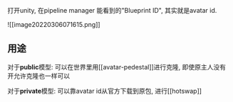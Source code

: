 打开unity, 在pipeline manager 能看到的"Blueprint ID", 其实就是avatar id.


![[image20220306071615.png]]


## 用途

对于**public**模型: 可以在世界里用[[avatar-pedestal]]进行克隆, 即使原主人没有开允许克隆也一样可以

对于**private**模型: 可以靠avatar id从官方下载到原包, 进行[[hotswap]]